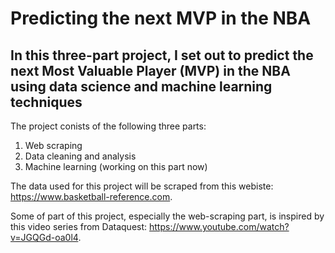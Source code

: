 # Predicting the next MVP in the NBA
## In this three-part project, I set out to predict the next Most Valuable Player (MVP) in the NBA using data science and machine learning techniques

The project conists of the following three parts:

1. Web scraping
2. Data cleaning and analysis
3. Machine learning (working on this part now)

The data used for this project will be scraped from this webiste: https://www.basketball-reference.com.

Some of part of this project, especially the web-scraping part, is inspired by this video series from Dataquest: https://www.youtube.com/watch?v=JGQGd-oa0l4. 
